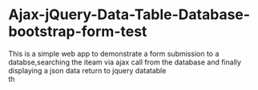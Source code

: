 # Ajax-jQuery-Data-Table-Database-bootstrap-form-test
This is a simple web app to demonstrate a form submission to a databse,searching the iteam via ajax call from the database and finally displaying a json data return to jquery datatable  
th
